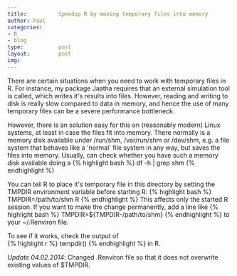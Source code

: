 ```yaml
--- 
title:          Speedup R by moving temporary files into memory
author: Paul
categories:     
- R
- blog
type:           post
layout:         post
img:            
---
```


There are certain situations when you need to work with temporary files in R.
For instance, my package Jaatha requires that an external simulation tool is
called, which writes it's results into files. However, reading and writing to
disk is really slow compared to data in memory, and hence the use of many
temporary files can be a severe performance bottleneck. 
<!--more-->

However, there is an solution easy for this on (reasonably modern) Linux systems, at least in
case the files fit into memory. There normally is a memory disk available under
/run/shm, /var/run/shm or /dev/shm, e.g. a file system that behaves like a 'normal'
file system in any way, but saves the files into memory. Usually, can check
whether you have such a memory disk available doing a
{% highlight bash %}
df -h | grep shm
{% endhighlight %}

You can tell R to place it's temporary file in this directory by setting the
TMPDIR environment variable before starting R:
{% highlight bash %}
TMPDIR=/path/to/shm R
{% endhighlight %}
This affects only the started R session. 
If you want to make the change permanently, add a line like
{% highlight bash %}
TMPDIR=${TMPDIR-/path/to/shm}
{% endhighlight %}
to your ~/.Renviron file.

To see if it works, check the output of  
{% highlight r %}
tempdir()
{% endhighlight %}
in R.

_Update 04.02.2014_: Changed .Renviron file so that it does not overwrite
existing values of $TMPDIR.
